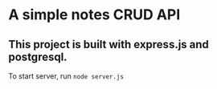 # A simple notes CRUD API
## This project is built with express.js and postgresql.

To start server, run `node server.js`
